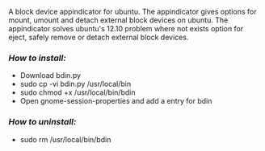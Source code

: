 A block device appindicator for ubuntu. The appindicator gives options for mount, umount and detach external block devices on ubuntu.
The appindicator solves ubuntu's 12.10 problem where not exists option for eject, safely remove or detach external block devices.


### *How to install:*

* Download bdin.py
* sudo cp -vi bdin.py /usr/local/bin
* sudo chmod +x /usr/local/bin/bdin
* Open gnome-session-properties and add a entry for bdin
 
### *How to uninstall:*

* sudo rm /usr/local/bin/bdin


